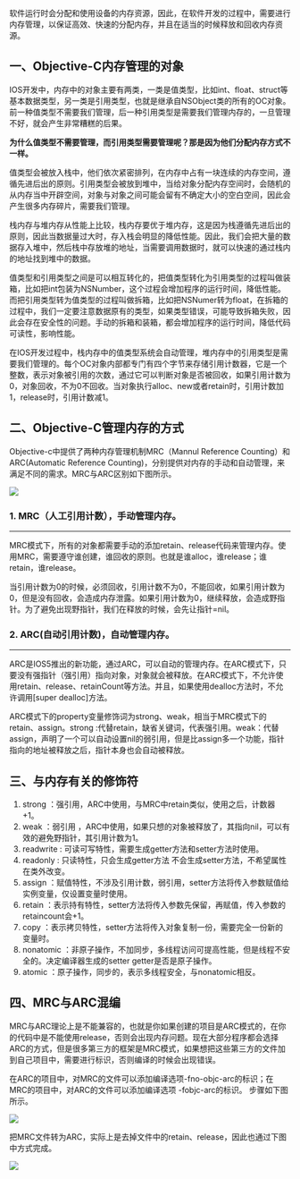 >
软件运行时会分配和使用设备的内存资源，因此，在软件开发的过程中，需要进行内存管理，以保证高效、快速的分配内存，并且在适当的时候释放和回收内存资源。

## 一、Objective-C内存管理的对象

IOS开发中，内存中的对象主要有两类，一类是值类型，比如int、float、struct等基本数据类型，另一类是引用类型，也就是继承自NSObject类的所有的OC对象。前一种值类型不需要我们管理，后一种引用类型是需要我们管理内存的，一旦管理不好，就会产生非常糟糕的后果。

**为什么值类型不需要管理，而引用类型需要管理呢？那是因为他们分配内存方式不一样。**

值类型会被放入栈中，他们依次紧密排列，在内存中占有一块连续的内存空间，遵循先进后出的原则。引用类型会被放到堆中，当给对象分配内存空间时，会随机的从内存当中开辟空间，对象与对象之间可能会留有不确定大小的空白空间，因此会产生很多内存碎片，需要我们管理。

栈内存与堆内存从性能上比较，栈内存要优于堆内存，这是因为栈遵循先进后出的原则，因此当数据量过大时，存入栈会明显的降低性能。因此，我们会把大量的数据存入堆中，然后栈中存放堆的地址，当需要调用数据时，就可以快速的通过栈内的地址找到堆中的数据。

值类型和引用类型之间是可以相互转化的，把值类型转化为引用类型的过程叫做装箱，比如把int包装为NSNumber，这个过程会增加程序的运行时间，降低性能。而把引用类型转为值类型的过程叫做拆箱，比如把NSNumer转为float，在拆箱的过程中，我们一定要注意数据原有的类型，如果类型错误，可能导致拆箱失败，因此会存在安全性的问题。手动的拆箱和装箱，都会增加程序的运行时间，降低代码可读性，影响性能。

在IOS开发过程中，栈内存中的值类型系统会自动管理，堆内存中的引用类型是需要我们管理的。每个OC对象内部都专门有四个字节来存储引用计数器，它是一个整数，表示对象被引用的次数，通过它可以判断对象是否被回收，如果引用计数为0，对象回收，不为0不回收。当对象执行alloc、new或者retain时，引用计数加1，release时，引用计数减1。

## 二、Objective-C管理内存的方式

Objective-c中提供了两种内存管理机制MRC（Mannul Reference Counting）和ARC(Automatic Reference Counting)，分别提供对内存的手动和自动管理，来满足不同的需求。MRC与ARC区别如下图所示。

![](http://7xkexv.dl1.z0.glb.clouddn.com/vetech/ios-memory-management.png)

### 1. MRC（人工引用计数），手动管理内存。
---

MRC模式下，所有的对象都需要手动的添加retain、release代码来管理内存。使用MRC，需要遵守谁创建，谁回收的原则。也就是谁alloc，谁release；谁retain，谁release。

当引用计数为0的时候，必须回收，引用计数不为0，不能回收，如果引用计数为0，但是没有回收，会造成内存泄露。如果引用计数为0，继续释放，会造成野指针。为了避免出现野指针，我们在释放的时候，会先让指针=nil。

### 2. ARC(自动引用计数)，自动管理内存。
---

ARC是IOS5推出的新功能，通过ARC，可以自动的管理内存。在ARC模式下，只要没有强指针（强引用）指向对象，对象就会被释放。在ARC模式下，不允许使用retain、release、retainCount等方法。并且，如果使用dealloc方法时，不允许调用[super dealloc]方法。

ARC模式下的property变量修饰词为strong、weak，相当于MRC模式下的retain、assign。strong :代替retain，缺省关键词，代表强引用。weak：代替assign，声明了一个可以自动设置nil的弱引用，但是比assign多一个功能，指针指向的地址被释放之后，指针本身也会自动被释放。

## 三、与内存有关的修饰符

1. strong ：强引用，ARC中使用，与MRC中retain类似，使用之后，计数器+1。
1. weak ：弱引用 ，ARC中使用，如果只想的对象被释放了，其指向nil，可以有效的避免野指针，其引用计数为1。
1. readwrite : 可读可写特性，需要生成getter方法和setter方法时使用。
1. readonly : 只读特性，只会生成getter方法 不会生成setter方法，不希望属性在类外改变。
1. assign ：赋值特性，不涉及引用计数，弱引用，setter方法将传入参数赋值给实例变量，仅设置变量时使用。
1. retain ：表示持有特性，setter方法将传入参数先保留，再赋值，传入参数的retaincount会+1。
1. copy ：表示拷贝特性，setter方法将传入对象复制一份，需要完全一份新的变量时。
1. nonatomic ：非原子操作，不加同步，多线程访问可提高性能，但是线程不安全的。决定编译器生成的setter getter是否是原子操作。
1. atomic ：原子操作，同步的，表示多线程安全，与nonatomic相反。

## 四、MRC与ARC混编

MRC与ARC理论上是不能兼容的，也就是你如果创建的项目是ARC模式的，在你的代码中是不能使用release，否则会出现内存问题。现在大部分程序都会选择ARC的方式，但是很多第三方的框架是MRC模式，如果想把这些第三方的文件加到自己项目中，需要进行标识，否则编译的时候会出现错误。

在ARC的项目中，对MRC的文件可以添加编译选项-fno-objc-arc的标识；在MRC的项目中，对ARC的文件可以添加编译选项 -fobjc-arc的标识。 步骤如下图所示。

![](http://7xkexv.dl1.z0.glb.clouddn.com/vetech/ios-fno-objc-arc.png)

把MRC文件转为ARC，实际上是去掉文件中的retain、release，因此也通过下图中方式完成。

![](http://7xkexv.dl1.z0.glb.clouddn.com/vetech/ios-arc-retain-release.png)